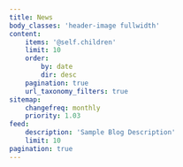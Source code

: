 ```yaml
---
title: News
body_classes: 'header-image fullwidth'
content:
    items: '@self.children'
    limit: 10
    order:
        by: date
        dir: desc
    pagination: true
    url_taxonomy_filters: true
sitemap:
    changefreq: monthly
    priority: 1.03
feed:
    description: 'Sample Blog Description'
    limit: 10
pagination: true
---
```


